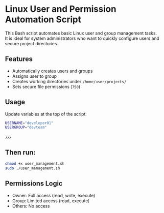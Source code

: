# Linux User and Permission Automation Script

This Bash script automates basic Linux user and group management tasks. It is ideal for system administrators who want to quickly configure users and secure project directories.

## Features
- Automatically creates users and groups
- Assigns user to group
- Creates working directories under `/home/user/projects/`
- Sets secure file permissions (`750`)

## Usage
Update variables at the top of the script:
```bash
USERNAME="developer01"
USERGROUP="devteam"
```
ذذذ
## Then run:
```bash
chmod +x user_management.sh
sudo ./user_management.sh
```

## Permissions Logic
* Owner: Full access (read, write, execute)
* Group: Limited access (read, execute)
* Others: No access

